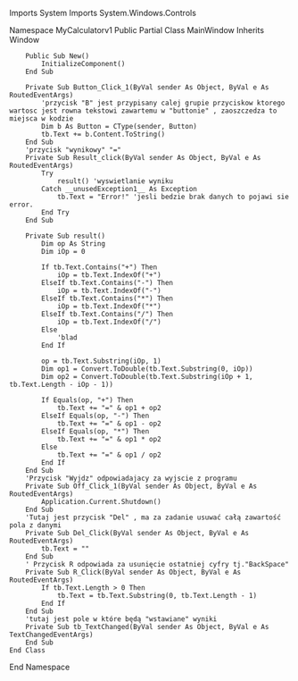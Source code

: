 Imports System
Imports System.Windows.Controls

Namespace MyCalculatorv1
    Public Partial Class MainWindow
        Inherits Window

        Public Sub New()
            InitializeComponent()
        End Sub

        Private Sub Button_Click_1(ByVal sender As Object, ByVal e As RoutedEventArgs)
            'przycisk "B" jest przypisany calej grupie przyciskow ktorego wartosc jest rowna tekstowi zawartemu w "buttonie" , zaoszczedza to miejsca w kodzie
            Dim b As Button = CType(sender, Button)
            tb.Text += b.Content.ToString()
        End Sub
        'przycisk "wynikowy" "="
        Private Sub Result_click(ByVal sender As Object, ByVal e As RoutedEventArgs)
            Try
                result() 'wyswietlanie wyniku
            Catch __unusedException1__ As Exception
                tb.Text = "Error!" 'jesli bedzie brak danych to pojawi sie error.
            End Try
        End Sub

        Private Sub result()
            Dim op As String
            Dim iOp = 0

            If tb.Text.Contains("+") Then
                iOp = tb.Text.IndexOf("+")
            ElseIf tb.Text.Contains("-") Then
                iOp = tb.Text.IndexOf("-")
            ElseIf tb.Text.Contains("*") Then
                iOp = tb.Text.IndexOf("*")
            ElseIf tb.Text.Contains("/") Then
                iOp = tb.Text.IndexOf("/")
            Else
                'blad  
            End If

            op = tb.Text.Substring(iOp, 1)
            Dim op1 = Convert.ToDouble(tb.Text.Substring(0, iOp))
            Dim op2 = Convert.ToDouble(tb.Text.Substring(iOp + 1, tb.Text.Length - iOp - 1))

            If Equals(op, "+") Then
                tb.Text += "=" & op1 + op2
            ElseIf Equals(op, "-") Then
                tb.Text += "=" & op1 - op2
            ElseIf Equals(op, "*") Then
                tb.Text += "=" & op1 * op2
            Else
                tb.Text += "=" & op1 / op2
            End If
        End Sub
        'Przycisk "Wyjdz" odpowiadajacy za wyjscie z programu
        Private Sub Off_Click_1(ByVal sender As Object, ByVal e As RoutedEventArgs)
            Application.Current.Shutdown()
        End Sub
        'Tutaj jest przycisk "Del" , ma za zadanie usuwać całą zawartość pola z danymi
        Private Sub Del_Click(ByVal sender As Object, ByVal e As RoutedEventArgs)
            tb.Text = ""
        End Sub
        ' Przycisk R odpowiada za usunięcie ostatniej cyfry tj."BackSpace"
        Private Sub R_Click(ByVal sender As Object, ByVal e As RoutedEventArgs)
            If tb.Text.Length > 0 Then
                tb.Text = tb.Text.Substring(0, tb.Text.Length - 1)
            End If
        End Sub
        'tutaj jest pole w które będą "wstawiane" wyniki
        Private Sub tb_TextChanged(ByVal sender As Object, ByVal e As TextChangedEventArgs)
        End Sub
    End Class
End Namespace
